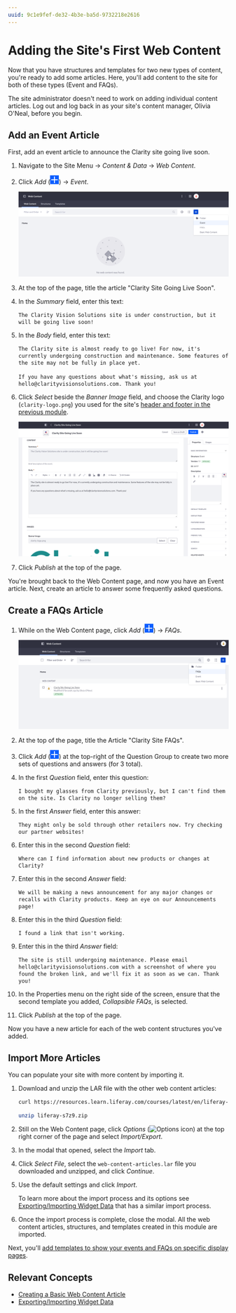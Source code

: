 ```yaml
---
uuid: 9c1e9fef-de32-4b3e-ba5d-9732218e2616
---
```

# Adding the Site's First Web Content

Now that you have structures and templates for two new types of content, you're ready to add some articles. Here, you'll add content to the site for both of these types (Event and FAQs).

The site administrator doesn't need to work on adding individual content articles. Log out and log back in as your site's content manager, Olivia O'Neal, before you begin.

## Add an Event Article

First, add an event article to announce the Clarity site going live soon.

1. Navigate to the Site Menu &rarr; *Content & Data* &rarr; *Web Content*.

1. Click *Add* (![Add icon](../../images/icon-add.png)) &rarr; *Event*.

   ![Click Event to add an article with the structure you added previously.](./adding-the-sites-first-web-content/images/01.png)

1. At the top of the page, title the article "Clarity Site Going Live Soon".

1. In the *Summary* field, enter this text:

   ```
   The Clarity Vision Solutions site is under construction, but it will be going live soon!
   ```

1. In the *Body* field, enter this text:

   ```
   The Clarity site is almost ready to go live! For now, it's currently undergoing construction and maintenance. Some features of the site may not be fully in place yet.

   If you have any questions about what's missing, ask us at hello@clarityvisionsolutions.com. Thank you!
   ```

1. Click *Select* beside the *Banner Image* field, and choose the Clarity logo (`clarity-logo.png`) you used for the site's [header and footer in the previous module](../creating-pages/defining-the-pages-header-and-footer.md).

   ![Fill in the same fields you configured when you created the Event structure.](./adding-the-sites-first-web-content/images/02.png)

1. Click *Publish* at the top of the page.

You're brought back to the Web Content page, and now you have an Event article. Next, create an article to answer some frequently asked questions.

## Create a FAQs Article

1. While on the Web Content page, click *Add* (![Add icon](../../images/icon-add.png)) &rarr; *FAQs*.

   ![Click FAQs to add an article with the structure you added previously.](./adding-the-sites-first-web-content/images/03.png)

1. At the top of the page, title the Article "Clarity Site FAQs".

1. Click *Add* (![Add icon](../../images/icon-add.png)) at the top-right of the Question Group to create two more sets of questions and answers (for 3 total).

1. In the first *Question* field, enter this question:

   ```
   I bought my glasses from Clarity previously, but I can't find them on the site. Is Clarity no longer selling them?
   ```

1. In the first *Answer* field, enter this answer:

   ```
   They might only be sold through other retailers now. Try checking our partner websites!
   ```

1. Enter this in the second *Question* field:

   ```
   Where can I find information about new products or changes at Clarity?
   ```

1. Enter this in the second *Answer* field:

   ```
   We will be making a news announcement for any major changes or recalls with Clarity products. Keep an eye on our Announcements page!
   ```

1. Enter this in the third *Question* field:

   ```
   I found a link that isn't working.
   ```

1. Enter this in the third *Answer* field:

   ```
   The site is still undergoing maintenance. Please email hello@clarityvisionsolutions.com with a screenshot of where you found the broken link, and we'll fix it as soon as we can. Thank you!
   ```

1. In the Properties menu on the right side of the screen, ensure that the second template you added, *Collapsible FAQs*, is selected.

1. Click *Publish* at the top of the page.

Now you have a new article for each of the web content structures you've added.

<!-- TODO: Add one more section to import more events and content -->

## Import More Articles

You can populate your site with more content by importing it.

1. Download and unzip the LAR file with the other web content articles:

   ```bash
   curl https://resources.learn.liferay.com/courses/latest/en/liferay-s7z9.zip -O
   ```

   ```bash
   unzip liferay-s7z9.zip

1. Still on the Web Content page, click *Options* (![Options icon](../../images/icon-options.png)) at the top right corner of the page and select *Import/Export*.

1. In the modal that opened, select the *Import* tab.

1. Click *Select File*, select the `web-content-articles.lar` file you downloaded and unzipped, and click *Continue*.

1. Use the default settings and click *Import*.

   <!-- there is no exporting/importing web content article. This one has a similar setting. - Eric -->

   To learn more about the import process and its options see [Exporting/Importing Widget Data](https://learn.liferay.com/w/dxp/site-building/creating-pages/page-fragments-and-widgets/using-widgets/configuring-widgets/exporting-importing-widget-data#importing-widget-data) that has a similar import process.

1. Once the import process is complete, close the modal. All the web content articles, structures, and templates created in this module are imported.

Next, you'll [add templates to show your events and FAQs on specific display pages](./adding-simple-display-page-templates.md).

## Relevant Concepts

* [Creating a Basic Web Content Article](https://learn.liferay.com/web/guest/w/dxp/content-authoring-and-management/web-content/web-content-articles/adding-a-basic-web-content-article)
* [Exporting/Importing Widget Data](https://learn.liferay.com/w/dxp/site-building/creating-pages/page-fragments-and-widgets/using-widgets/configuring-widgets/exporting-importing-widget-data)